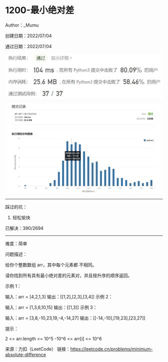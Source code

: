 # 1200-最小绝对差

Author：_Mumu

创建日期：2022/07/04

通过日期：2022/07/04

![](./通过截图2.jpg)

![](./通过截图1.jpg)

*****

踩过的坑：

1. 轻松愉快

已解决：390/2694

*****

难度：简单

问题描述：

给你个整数数组 arr，其中每个元素都 不相同。

请你找到所有具有最小绝对差的元素对，并且按升序的顺序返回。

 

示例 1：

输入：arr = [4,2,1,3]
输出：[[1,2],[2,3],[3,4]]
示例 2：

输入：arr = [1,3,6,10,15]
输出：[[1,3]]
示例 3：

输入：arr = [3,8,-10,23,19,-4,-14,27]
输出：[[-14,-10],[19,23],[23,27]]


提示：

2 <= arr.length <= 10^5
-10^6 <= arr[i] <= 10^6

来源：力扣（LeetCode）
链接：https://leetcode.cn/problems/minimum-absolute-difference